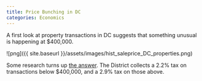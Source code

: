 ```yaml
---
title: Price Bunching in DC
categories: Economics
---
```


A first look at property transactions in DC suggests that something unusual is happening at $400,000.

![png]({{ site.baseurl }}/assets/images/hist_saleprice_DC_properties.png)

Some research turns up [the answer](https://www.washingtonpost.com/realestate/2013/02/07/9adf285e-7073-11e2-a050-b83a7b35c4b5_story.html?_=ddid-7-1541627520&utm_term=.682a5c1a7d9f). The District collects a 2.2% tax on transactions below $400,000, and a 2.9% tax on those above.
